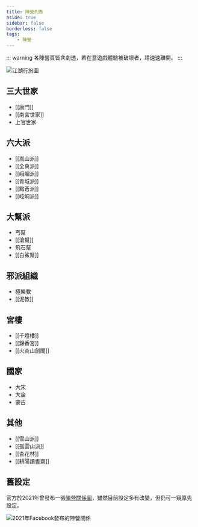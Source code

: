 ```yaml
---
title: 陣營列表
aside: true
sidebar: false
borderless: false
tags:
    - 陣營
---
```


::: warning
各陣營頁皆含劇透，若在意遊戲體驗被破壞者，請速速離開。
:::

![江湖行旅圖](/images/factions/map.jpg)

## 三大世家

- [[唐門]]
- [[南宮世家]]
- 上官世家

## 六大派

- [[嵩山派]]
- [[全真派]]
- [[峨嵋派]]
- [[青城派]]
- [[點蒼派]]
- [[崆峒派]]

## 大幫派

- 丐幫
- [[滄幫]]
- 飛石幫
- [[白鯊幫]]

## 邪派組織

- 極樂教
- [[泥教]]

## 宮樓

- [[千燈樓]]
- [[錦香宮]]
- [[火炎山劍閣]]

## 國家

- 大宋
- 大金
- 蒙古

## 其他

- [[雪山派]]
- [[孤雲山派]]
- [[杏花林]]
- [[耕陽讀書齋]]

## 舊設定

官方於2021年曾發布一張[陣營關係圖](https://www.facebook.com/obbstudio/photos/a.117318193999701/125676449830542/)，雖然目前設定多有改變，但仍可一窺原先設定。

![2021年Facebook發布的陣營關係](/images/factions/old_relation_chart.jpg)